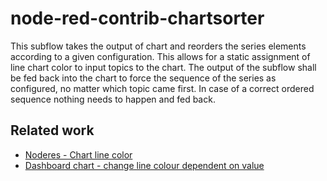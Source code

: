 # node-red-contrib-chartsorter

This subflow takes the output of chart and reorders the series elements according to a given configuration. This allows for a static assignment of line chart color to input topics to the chart. 
The output of the subflow shall be fed back into the chart to force the sequence of the series as configured, no matter which topic came first. 
In case of a correct ordered sequence nothing needs to happen and fed back.

## Related work 

* [Noderes - Chart line color](https://discourse.nodered.org/t/chart-line-color/13427)
* [Dashboard chart - change line colour dependent on value](https://flows.nodered.org/flow/a78ac10821112eb07fb8be8957a9f7cb)




